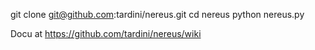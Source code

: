 git clone git@github.com:tardini/nereus.git
cd nereus
python nereus.py

Docu at https://github.com/tardini/nereus/wiki
